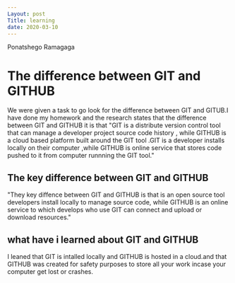 ```yaml
---
Layout: post 
Title: learning
date: 2020-03-10
---
```


Ponatshego Ramagaga

# The difference between GIT and GITHUB 

We were given a task to go look for the difference between GIT and GITUB.I have done my homework and the research 
states that the difference between GIT and GITHUB it is that "GIT is a distribute version control tool that can manage 
a developer project source code history , while GITHUB is a cloud based platform built around the GIT tool .GIT is a developer 
installs locally on their computer ,while GITHUB is online service that stores code pushed to it from computer runnning the 
GIT tool."

## The key difference between GIT and GITHUB 

"They key diffence between GIT and GITHUB is that is an open source tool developers install locally to manage 
source code, while GITHUB is an online service to which develops who use GIT can connect and upload or download 
resources."

## what have i learned about GIT and GITHUB 

I leaned that GIT is intalled locally and GITHUB is hosted in a cloud.and that GITHUB was created for safety
purposes to store all your work incase your computer get lost or crashes.
